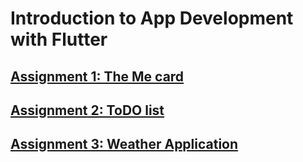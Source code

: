 # Introduction to App Development with Flutter

## [Assignment 1: The Me card](./assignmentOne/README.md)

## [Assignment 2: ToDO list](./assignmentTwo/README.md)

## [Assignment 3: Weather Application](./assignmentThree/README.md)
